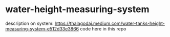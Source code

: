 # water-height-measuring-system
description on system: https://thalagodaj.medium.com/water-tanks-height-measuring-system-e512d33e3866
code here in this repo

